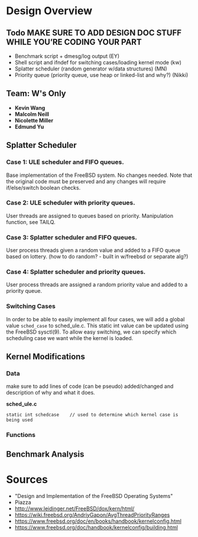 # Design Overview 

## Todo MAKE SURE TO ADD DESIGN DOC STUFF WHILE YOU’RE CODING YOUR PART
* Benchmark script + dmesg/log output (EY)
* Shell script and ifndef for switching cases/loading kernel mode (kw)
* Splatter scheduler (random generator w/data structures) (MN)
* Priority queue (priority queue, use heap or linked-list and why?) (Nikki) 

## Team: W's Only

* **Kevin Wang**
* **Malcolm Neill**
* **Nicolette Miller**
* **Edmund Yu**

## Splatter Scheduler

### Case 1: ULE scheduler and FIFO queues.

Base implementation of the FreeBSD system. No changes needed. Note that the original code must be preserved and any changes will require if/else/switch boolean checks.

### Case 2: ULE scheduler with priority queues.

User threads are assigned to queues based on priority. Manipulation function, see TAILQ.

### Case 3: Splatter scheduler and FIFO queues.

User process threads given a random value and added to a FIFO queue based on lottery.
(how to do random? - built in w/freebsd or separate alg?)

### Case 4: Splatter scheduler and priority queues.

User process threads are assigned a random priority value and added to a priority queue.

### Switching Cases
In order to be able to easily implement all four cases, we will add a global value ```sched_case``` to sched_ule.c. This static int value can be updated using the FreeBSD sysctl(9). To allow easy switching, we can specify which scheduling case we want while the kernel is loaded.










## Kernel Modifications

### Data 
make sure to add lines of code (can be pseudo) added/changed and description of why and what it does.

**sched_ule.c**
```
static int schedcase	// used to determine which kernel case is being used
```

### Functions 


## Benchmark Analysis


# Sources
* "Design and Implementation of the FreeBSD Operating Systems"
* Piazza
* http://www.leidinger.net/FreeBSD/dox/kern/html/
* https://wiki.freebsd.org/AndriyGapon/AvgThreadPriorityRanges
* https://www.freebsd.org/doc/en/books/handbook/kernelconfig.html
* https://www.freebsd.org/doc/handbook/kernelconfig/building.html


